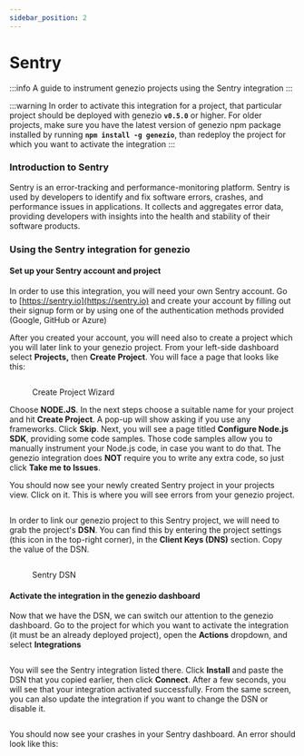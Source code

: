 ```yaml
---
sidebar_position: 2
---
```


# Sentry

:::info
A guide to instrument genezio projects using the Sentry integration
:::

<!-- {% hint style="warning" %} -->

:::warning
In order to activate this integration for a project, that particular project should be deployed with genezio **`v0.5.0`** or higher. For older projects, make sure you have the latest version of genezio npm package installed by running **`npm install -g genezio`**, than redeploy the project for which you want to activate the integration
:::

<!-- ::: -->

### Introduction to Sentry

Sentry is an error-tracking and performance-monitoring platform. Sentry is used by developers to identify and fix software errors, crashes, and performance issues in applications. It collects and aggregates error data, providing developers with insights into the health and stability of their software products.

### Using the Sentry integration for genezio

#### Set up your Sentry account and project

In order to use this integration, you will need your own Sentry account. Go to [https://sentry.io](https://sentry.io) and create your account by filling out their signup form or by using one of the authentication methods provided (Google, GitHub or Azure)

After you created your account, you will need also to create a project which you will later link to your genezio project. From your left-side dashboard select **Projects,** then **Create Project**. You will face a page that looks like this:

<figure style={{textAlign:"center", marginLeft:"0"}}><img src="/img/image (41).png" alt=""/><figcaption><p>Create Project Wizard</p></figcaption></figure>

Choose **NODE.JS**. In the next steps choose a suitable name for your project and hit **Create Project**. A pop-up will show asking if you use any frameworks. Click **Skip**. Next, you will see a page titled **Configure Node.js SDK**, providing some code samples. Those code samples allow you to manually instrument your Node.js code, in case you want to do that. The genezio integration does **NOT** require you to write any extra code, so just click **Take me to Issues**.

You should now see your newly created Sentry project in your projects view. Click on it. This is where you will see errors from your genezio project.

<figure style={{textAlign:"center", marginLeft:"0"}}><img src="/img/image (43).png" alt=""/><figcaption></figcaption></figure>

In order to link our genezio project to this Sentry project, we will need to grab the project's **DSN**. You can find this by entering the project settings (this icon in the top-right corner), in the **Client Keys (DNS)** section. Copy the value of the DSN.

<figure style={{textAlign:"center", marginLeft:"0"}}><img src="/img/Screenshot 2023-08-11 at 14.44.42 (1).png" alt=""/><figcaption><p>Sentry DSN</p></figcaption></figure>

#### Activate the integration in the genezio dashboard

Now that we have the DSN, we can switch our attention to the genezio dashboard. Go to the project for which you want to activate the integration (it must be an already deployed project), open the **Actions** dropdown, and select **Integrations**

<figure style={{textAlign:"center", marginLeft:"0"}}><img src="/img/image (45).png" alt=""/><figcaption></figcaption></figure>

You will see the Sentry integration listed there. Click **Install** and paste the DSN that you copied earlier, then click **Connect**. After a few seconds, you will see that your integration activated successfully. From the same screen, you can also update the integration if you want to change the DSN or disable it.

<figure style={{textAlign:"center", marginLeft:"0"}}><img src="/img/image (47).png" alt=""/><figcaption></figcaption></figure>

You should now see your crashes in your Sentry dashboard. An error should look like this:

<figure style={{textAlign:"center", marginLeft:"0"}}><img src="/img/image (46).png" alt=""/><figcaption></figcaption></figure>
